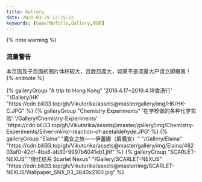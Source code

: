 ```yaml
---
title: Gallery
date: 2020-03-29 12:15:22
keywords: [GamerNoTitle,Gallery,相册]
---
```

{% note warning %}
###  流量警告
本页面及子页面的图片体积较大，且数目庞大，如果不是流量大户请立即撤离！
{% endnote %}

<div class="gallery-group-main">
    {% galleryGroup "A trip to Hong Kong" '2019.4.17~2019.4.18香港行' ''/Gallery/HK' "https://cdn.bili33.top/gh/Vikutorika/assets@master/gallery/img/HK/HK-C.JPG" %}
    {% galleryGroup "Chemistry Experiments" '在学校做的各种化学实验' '/Gallery/Chemistry-Experiments' 'https://cdn.bili33.top/gh/Vikutorika/assets@master/gallery/img/Chemistry-Experiments/Silver-mirror-reaction-of-acetaldehyde.JPG' %}
    {% galleryGroup "Elaina" "魔女之旅——伊蕾娜（屑魔女）" "/Gallery/Elaina" "https://cdn.bili33.top/gh/Vikutorika/assets@master/gallery/img/Elaina/48203af0-42cf-4ba8-ab30-9997b6041eb1.jfif" %}
    {% galleryGroup "SCARLET-NEXUS" "绯红结系 Scarlet Nexus" "/Gallery/SCARLET-NEXUS" "https://cdn.bili33.top/gh/Vikutorika/assets@master/img/SCARLET-NEXUS/Wallpaper_SNX_03_3840x2160.jpg" %}
</div>


